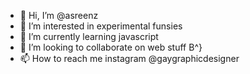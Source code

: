 - 👋 Hi, I’m @asreenz
- 👀 I’m interested in experimental funsies
- 🌱 I’m currently learning javascript
- 💞️ I’m looking to collaborate on web stuff B^}
- 📫 How to reach me instagram @gaygraphicdesigner
